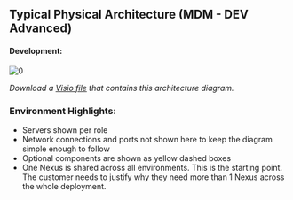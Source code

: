 ## Typical Physical Architecture (MDM - DEV Advanced)

#### Development:
![[0]][0]

*Download a [Visio file][MDM-Architecture-6.4-dev] that contains this architecture diagram.*

### Environment Highlights:

- Servers shown per role
- Network connections and ports not shown here to keep the diagram simple enough to follow
- Optional components are shown as yellow dashed boxes
- One Nexus is shared across all environments.  This is the starting point.  The customer needs to justify why they need more than 1 Nexus across the whole deployment.

<!-- links -->
[0]: ./../../../resources/images/mdm/MDM-Architecture-6.4-dev.png "MDM Architecture 6.4 for Development"
[MDM-Architecture-6.4-dev]: ./../../../resources/templates/visio/mdm-architecture/MDM-Architecture-6.4-dev.vsd
